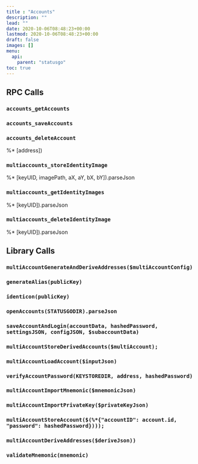 ```yaml
---
title : "Accounts"
description: ""
lead: ""
date: 2020-10-06T08:48:23+00:00
lastmod: 2020-10-06T08:48:23+00:00
draft: false
images: []
menu:
  api:
    parent: "statusgo"
toc: true
---
```


## RPC Calls

### `accounts_getAccounts`

### `accounts_saveAccounts`

### `accounts_deleteAccount`

%* [address])

### `multiaccounts_storeIdentityImage`

%* [keyUID, imagePath, aX, aY, bX, bY]).parseJson

### `multiaccounts_getIdentityImages`

%* [keyUID]).parseJson

### `multiaccounts_deleteIdentityImage`

%* [keyUID]).parseJson

## Library Calls

### `multiAccountGenerateAndDeriveAddresses($multiAccountConfig)`

### `generateAlias(publicKey)`

### `identicon(publicKey)`

### `openAccounts(STATUSGODIR).parseJson`

### `saveAccountAndLogin(accountData, hashedPassword, settingsJSON, configJSON, $subaccountData)`

### `multiAccountStoreDerivedAccounts($multiAccount);`

### `multiAccountLoadAccount($inputJson)`

### `verifyAccountPassword(KEYSTOREDIR, address, hashedPassword)`

### `multiAccountImportMnemonic($mnemonicJson)`

### `multiAccountImportPrivateKey($privateKeyJson)`

### `multiAccountStoreAccount($(%*{"accountID": account.id, "password": hashedPassword})));`

### `multiAccountDeriveAddresses($deriveJson))`

### `validateMnemonic(mnemonic)`
